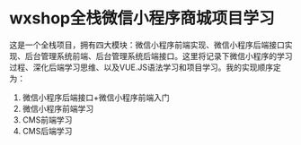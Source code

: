 # wxshop全栈微信小程序商城项目学习

这是一个全栈项目，拥有四大模块：微信小程序前端实现、微信小程序后端接口实现、后台管理系统前端、后台管理系统后端接口。这里将记录下微信小程序的学习过程、深化后端学习思维、以及VUE.JS语法学习和项目学习。我的实现顺序定为：
1. 微信小程序后端接口+微信小程序前端入门
2. 微信小程序前端学习
3. CMS前端学习
4. CMS后端学习





